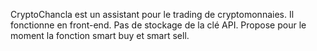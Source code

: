 CryptoChancla est un assistant pour le trading de cryptomonnaies.
Il fonctionne en front-end. Pas de stockage de la clé API.
Propose pour le moment la fonction smart buy et smart sell.
